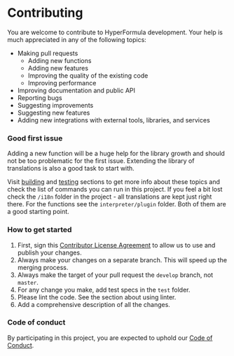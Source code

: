 # Contributing

You are welcome to contribute to HyperFormula development. Your help is much appreciated in any of the following topics:

* Making pull requests
  * Adding new functions
  * Adding new features
  * Improving the quality of the existing code
  * Improving performance
* Improving documentation and public API
* Reporting bugs
* Suggesting improvements
* Suggesting new features
* Adding new integrations with external tools, libraries, and services

### Good first issue

Adding a new function will be a huge help for the library growth and should not be too problematic for the first issue. Extending the library of translations is also a good task to start with.

Visit [building](advanced-topics/building.md) and [testing](advanced-topics/testing.md) sections to get more info about these topics and check the list of commands you can run in this project. If you feel a bit lost check the `/i18n` folder in the project - all translations are kept just right there. For the functions see the `interpreter/plugin` folder. Both of them are a good starting point.

### How to get started

1. First, sign this [Contributor License Agreement](https://goo.gl/forms/yuutGuN0RjsikVpM2) to allow us to use and publish your changes.
2. Always make your changes on a separate branch. This will speed up the merging process.
3. Always make the target of your pull request the `develop` branch, not `master`.
4. For any change you make, add test specs in the `test` folder.
5. Please lint the code. See the section about using linter.
6. Add a comprehensive description of all the changes.

### Code of conduct

By participating in this project, you are expected to uphold our [Code of Conduct](code-of-conduct.md).


